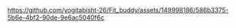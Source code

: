 

https://github.com/yogitabisht-26/Fit_buddy/assets/149998186/586b3375-5b6e-4bf2-90de-9e6ac5040f6c

